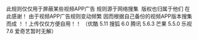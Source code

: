 此规则仅仅用于屏蔽某些视频APP广告 规则源于网络搜集  版权也归属于他们 在此感谢！
由于视频APP广告规则变动频繁
因而根据自己备份的视频APP版本搜集而成
！！上传仅仅方便自用！！
（优酷 5.11
搜狐 6.0
腾讯 5.6.3
芒果 5.5.0
乐视 7.6
爱奇艺暂时无解）

